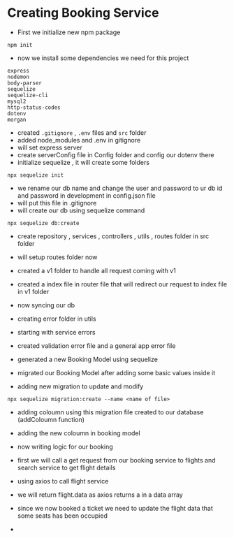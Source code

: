 # Creating Booking Service 

- First we initialize new npm package
```
npm init
 ```
 - now we install some dependencies we need for this project 
 ```
express
nodemon 
body-parser
sequelize
sequelize-cli
mysql2
http-status-codes
dotenv
morgan
```
- created ``.gitignore`` , ``.env`` files and ``src`` folder
- added node_modules and .env in gitignore
- will set express server
- create serverConfig file in Config folder and config our dotenv there
- initialize sequelize , it will create some folders 
```
npx sequelize init
```
- we rename our db name and change the user and password to ur db id and password in development in config.json file
- will put this file in .gitignore
- will create our db using sequelize command 
```
npx sequelize db:create
```
- create repository , services , controllers , utils , routes folder in src folder
- will setup routes folder now
- created a v1 folder to handle all request coming with v1 
- created a index file in router file that will redirect our request to index file in v1 folder 

- now syncing our db
- creating error folder in utils 
- starting with service errors
- created validation error file and a general app error file

- generated a new Booking Model using sequelize 
- migrated our Booking Model after adding some basic values inside it

- adding new migration to update and modify
```
npx sequelize migration:create --name <name of file>
```
- adding coloumn using this migration file created to our database (addColoumn function)
- adding the new coloumn in booking model
 
- now writing logic for our booking
- first we will call a get request from our booking service to flights and search service to get flight details
- using axios to call flight service 
- we will return flight.data as axios returns a in a data array
- since we now booked a ticket we need to update the flight data that some seats has been occupied
- 